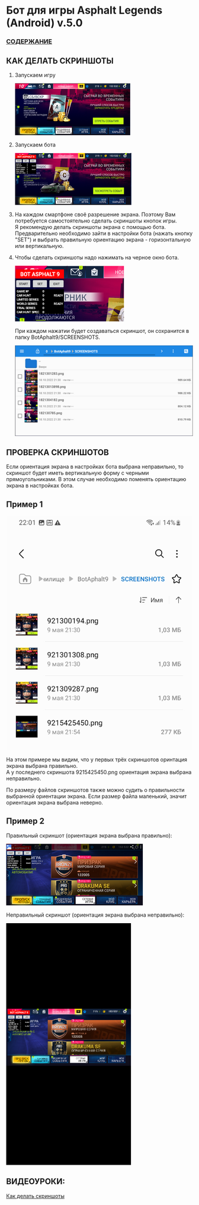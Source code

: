  # __Бот для игры Asphalt Legends (Android) v.5.0__

### [СОДЕРЖАНИЕ](https://github.com/AUTOPILOTyoutube/bot-asphalt-legends-android/blob/main/README.md)

 ## КАК ДЕЛАТЬ СКРИНШОТЫ

 1. Запускаем игру

    ![Иллюстрация к проекту](https://github.com/autopilotyoutube/bot-asphalt-legends-android/raw/main/files/pictures/05_screenshots/01.png)

2. Запускаем бота

    ![Иллюстрация к проекту](https://github.com/autopilotyoutube/bot-asphalt-legends-android/raw/main/files/pictures/05_screenshots/02.png)

3.  На каждом смартфоне своё разрешение экрана. Поэтому Вам потребуется самостоятельно сделать скриншоты кнопок игры.  
Я рекомендую делать скриншоты экрана с помощью бота.  
Предварительно необходимо зайти в настройки бота (нажать кнопку "SET") и выбрать правильную ориентацию экрана - горизонтальную или вертикальную.  

4. Чтобы сделать скриншоты надо нажимать на черное окно бота.

    ![Иллюстрация к проекту](https://github.com/autopilotyoutube/bot-asphalt-legends-android/raw/main/files/pictures/05_screenshots/03.png)

    При каждом нажатии будет создаваться скриншот, он сохранится в папку BotAphalt9/SCREENSHOTS.

    ![Иллюстрация к проекту](https://github.com/autopilotyoutube/bot-asphalt-legends-android/raw/main/files/pictures/05_screenshots/04.png)


 ## ПРОВЕРКА СКРИНШОТОВ  

 Если ориентация экрана в настройках бота выбрана неправильно, то скриншот будет иметь вертикальную форму с черными прямоугольниками. В этом случае необходимо поменять ориентацию экрана в настройках бота.

## Пример 1

![Иллюстрация к проекту](https://github.com/autopilotyoutube/bot-asphalt-legends-android/raw/main/files/pictures/05_screenshots/Screenshot.jpg)

На этом примере мы видим, что у первых трёх скриншотов оринтация экрана выбрана правильно.  
А у последнего скриншота 9215425450.png ориентация экрана выбрана неправильно. 

По размеру файлов скриншотов также можно судить о правильности выбранной ориентации экрана. Если размер файла маленький, значит ориентация экрана выбрана неверно.

## Пример 2

Правильный скриншот (ориентация экрана выбрана правильно):

![Иллюстрация к проекту](https://github.com/autopilotyoutube/bot-asphalt-legends-android/raw/main/files/pictures/05_screenshots/05.png)

Неправильный скриншот (ориентация экрана выбрана неправильно):

![Иллюстрация к проекту](https://github.com/autopilotyoutube/bot-asphalt-legends-android/raw/main/files/pictures/05_screenshots/06.png)


## ВИДЕОУРОКИ:  
[Как делать скриншоты](https://youtu.be/b6pisZUnYms)